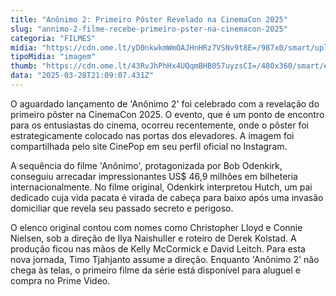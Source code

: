 ```yaml
---
title: "Anônimo 2: Primeiro Pôster Revelado na CinemaCon 2025"
slug: "annimo-2-filme-recebe-primeiro-pster-na-cinemacon-2025"
categoria: "FILMES"
midia: "https://cdn.ome.lt/yD0nkwkmWmOAJHnHRz7VSNv9t8E=/987x0/smart/uploads/conteudo/fotos/02_AqiRp1i.jpg"
tipoMidia: "imagem"
thumb: "https://cdn.ome.lt/43RvJhPhHx4UQqmBHB057uyzsCI=/480x360/smart/extras/conteudos/Captura_de_tela_2025-03-28_172855.png"
data: "2025-03-28T21:09:07.431Z"
---
```


O aguardado lançamento de 'Anônimo 2' foi celebrado com a revelação do primeiro pôster na CinemaCon 2025. O evento, que é um ponto de encontro para os entusiastas do cinema, ocorreu recentemente, onde o pôster foi estrategicamente colocado nas portas dos elevadores. A imagem foi compartilhada pelo site CinePop em seu perfil oficial no Instagram.

A sequência do filme 'Anônimo', protagonizada por Bob Odenkirk, conseguiu arrecadar impressionantes US$ 46,9 milhões em bilheteria internacionalmente. No filme original, Odenkirk interpretou Hutch, um pai dedicado cuja vida pacata é virada de cabeça para baixo após uma invasão domiciliar que revela seu passado secreto e perigoso.

O elenco original contou com nomes como Christopher Lloyd e Connie Nielsen, sob a direção de Ilya Naishuller e roteiro de Derek Kolstad. A produção ficou nas mãos de Kelly McCormick e David Leitch. Para esta nova jornada, Timo Tjahjanto assume a direção. Enquanto 'Anônimo 2' não chega às telas, o primeiro filme da série está disponível para aluguel e compra no Prime Video.